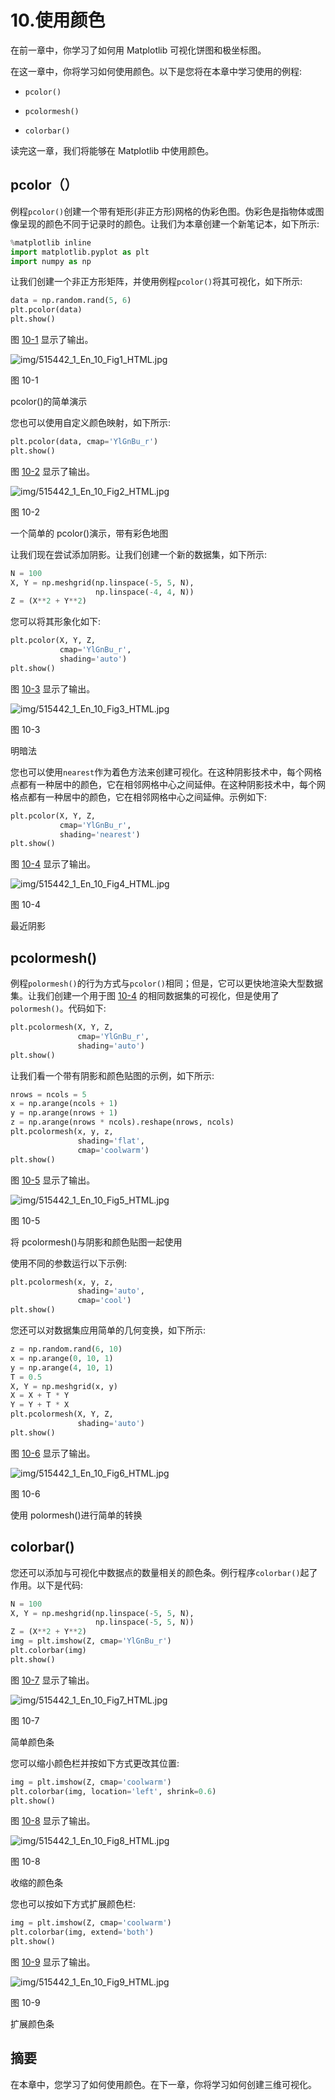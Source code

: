 # 10.使用颜色

在前一章中，你学习了如何用 Matplotlib 可视化饼图和极坐标图。

在这一章中，你将学习如何使用颜色。以下是您将在本章中学习使用的例程:

*   `pcolor()`

*   `pcolormesh()`

*   `colorbar()`

读完这一章，我们将能够在 Matplotlib 中使用颜色。

## pcolor（）

例程`pcolor()`创建一个带有矩形(非正方形)网格的伪彩色图。伪彩色是指物体或图像呈现的颜色不同于记录时的颜色。让我们为本章创建一个新笔记本，如下所示:

```py
%matplotlib inline
import matplotlib.pyplot as plt
import numpy as np

```

让我们创建一个非正方形矩阵，并使用例程`pcolor()`将其可视化，如下所示:

```py
data = np.random.rand(5, 6)
plt.pcolor(data)
plt.show()

```

图 [10-1](#Fig1) 显示了输出。

![img/515442_1_En_10_Fig1_HTML.jpg](img/515442_1_En_10_Fig1_HTML.jpg)

图 10-1

pcolor()的简单演示

您也可以使用自定义颜色映射，如下所示:

```py
plt.pcolor(data, cmap='YlGnBu_r')
plt.show()

```

图 [10-2](#Fig2) 显示了输出。

![img/515442_1_En_10_Fig2_HTML.jpg](img/515442_1_En_10_Fig2_HTML.jpg)

图 10-2

一个简单的 pcolor()演示，带有彩色地图

让我们现在尝试添加阴影。让我们创建一个新的数据集，如下所示:

```py
N = 100
X, Y = np.meshgrid(np.linspace(-5, 5, N),
                   np.linspace(-4, 4, N))
Z = (X**2 + Y**2)

```

您可以将其形象化如下:

```py
plt.pcolor(X, Y, Z,
           cmap='YlGnBu_r',
           shading='auto')
plt.show()

```

图 [10-3](#Fig3) 显示了输出。

![img/515442_1_En_10_Fig3_HTML.jpg](img/515442_1_En_10_Fig3_HTML.jpg)

图 10-3

明暗法

您也可以使用`nearest`作为着色方法来创建可视化。在这种阴影技术中，每个网格点都有一种居中的颜色，它在相邻网格中心之间延伸。在这种阴影技术中，每个网格点都有一种居中的颜色，它在相邻网格中心之间延伸。示例如下:

```py
plt.pcolor(X, Y, Z,
           cmap='YlGnBu_r',
           shading='nearest')
plt.show()

```

图 [10-4](#Fig4) 显示了输出。

![img/515442_1_En_10_Fig4_HTML.jpg](img/515442_1_En_10_Fig4_HTML.jpg)

图 10-4

最近阴影

## pcolormesh()

例程`polormesh()`的行为方式与`pcolor()`相同；但是，它可以更快地渲染大型数据集。让我们创建一个用于图 [10-4](#Fig4) 的相同数据集的可视化，但是使用了`polormesh()`。代码如下:

```py
plt.pcolormesh(X, Y, Z,
               cmap='YlGnBu_r',
               shading='auto')
plt.show()

```

让我们看一个带有阴影和颜色贴图的示例，如下所示:

```py
nrows = ncols = 5
x = np.arange(ncols + 1)
y = np.arange(nrows + 1)
z = np.arange(nrows * ncols).reshape(nrows, ncols)
plt.pcolormesh(x, y, z,
               shading='flat',
               cmap='coolwarm')
plt.show()

```

图 [10-5](#Fig5) 显示了输出。

![img/515442_1_En_10_Fig5_HTML.jpg](img/515442_1_En_10_Fig5_HTML.jpg)

图 10-5

将 pcolormesh()与阴影和颜色贴图一起使用

使用不同的参数运行以下示例:

```py
plt.pcolormesh(x, y, z,
               shading='auto',
               cmap='cool')
plt.show()

```

您还可以对数据集应用简单的几何变换，如下所示:

```py
z = np.random.rand(6, 10)
x = np.arange(0, 10, 1)
y = np.arange(4, 10, 1)
T = 0.5
X, Y = np.meshgrid(x, y)
X = X + T * Y
Y = Y + T * X
plt.pcolormesh(X, Y, Z,
               shading='auto')
plt.show()

```

图 [10-6](#Fig6) 显示了输出。

![img/515442_1_En_10_Fig6_HTML.jpg](img/515442_1_En_10_Fig6_HTML.jpg)

图 10-6

使用 polormesh()进行简单的转换

## colorbar()

您还可以添加与可视化中数据点的数量相关的颜色条。例行程序`colorbar()`起了作用。以下是代码:

```py
N = 100
X, Y = np.meshgrid(np.linspace(-5, 5, N),
                   np.linspace(-5, 5, N))
Z = (X**2 + Y**2)
img = plt.imshow(Z, cmap='YlGnBu_r')
plt.colorbar(img)
plt.show()

```

图 [10-7](#Fig7) 显示了输出。

![img/515442_1_En_10_Fig7_HTML.jpg](img/515442_1_En_10_Fig7_HTML.jpg)

图 10-7

简单颜色条

您可以缩小颜色栏并按如下方式更改其位置:

```py
img = plt.imshow(Z, cmap='coolwarm')
plt.colorbar(img, location='left', shrink=0.6)
plt.show()

```

图 [10-8](#Fig8) 显示了输出。

![img/515442_1_En_10_Fig8_HTML.jpg](img/515442_1_En_10_Fig8_HTML.jpg)

图 10-8

收缩的颜色条

您也可以按如下方式扩展颜色栏:

```py
img = plt.imshow(Z, cmap='coolwarm')
plt.colorbar(img, extend='both')
plt.show()

```

图 [10-9](#Fig9) 显示了输出。

![img/515442_1_En_10_Fig9_HTML.jpg](img/515442_1_En_10_Fig9_HTML.jpg)

图 10-9

扩展颜色条

## 摘要

在本章中，您学习了如何使用颜色。在下一章，你将学习如何创建三维可视化。